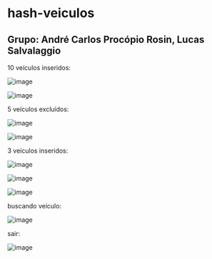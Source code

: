 # hash-veiculos

## Grupo: André Carlos Procópio Rosin, Lucas Salvalaggio


10 veículos inseridos:

![image](https://user-images.githubusercontent.com/106784532/229638035-147b5dcd-c6d3-4ad7-beae-585d824ba6d3.png)

![image](https://user-images.githubusercontent.com/106784532/229638173-451dcbd1-128c-4c82-9fba-48de0983c17d.png)

5 veículos excluídos:

![image](https://user-images.githubusercontent.com/106784532/229638668-0dbd2978-d0e2-4ef6-b55a-5d0994c54b46.png)

![image](https://user-images.githubusercontent.com/106784532/229638701-1058782d-db2a-422c-85de-b81f045db517.png)

3 veículos inseridos:

![image](https://user-images.githubusercontent.com/106784532/229639107-baa291c2-fa38-4518-8ecf-54f04efc6dc8.png)

![image](https://user-images.githubusercontent.com/106784532/229639132-faf0af4e-1500-46a2-88b9-67e93574025b.png)

![image](https://user-images.githubusercontent.com/106784532/229639249-e64d9bcf-689b-4831-a766-eb029e4f1093.png)


buscando veículo: 

![image](https://user-images.githubusercontent.com/106784532/229639385-32cc9203-2fa8-4481-bf5d-a182de64d09f.png)


sair:

![image](https://user-images.githubusercontent.com/106784532/229639501-1aa6d1c0-6dda-48c4-b244-8170b5d37b8d.png)
